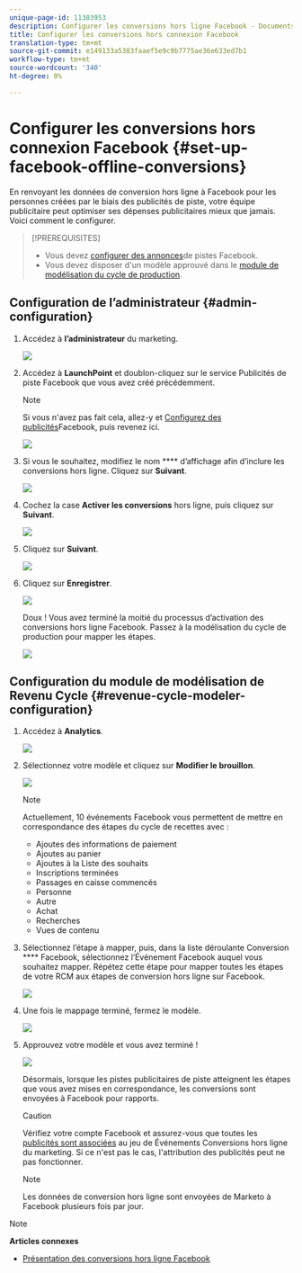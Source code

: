 ```yaml
---
unique-page-id: 11383953
description: Configurer les conversions hors ligne Facebook - Documents marketing - Documentation du produit
title: Configurer les conversions hors connexion Facebook
translation-type: tm+mt
source-git-commit: e149133a5383faaef5e9c9b7775ae36e633ed7b1
workflow-type: tm+mt
source-wordcount: '340'
ht-degree: 0%

---
```



# Configurer les conversions hors connexion Facebook {#set-up-facebook-offline-conversions}

En renvoyant les données de conversion hors ligne à Facebook pour les personnes créées par le biais des publicités de piste, votre équipe publicitaire peut optimiser ses dépenses publicitaires mieux que jamais. Voici comment le configurer.

>[!PREREQUISITES]
>
>* Vous devez [configurer des annonces](set-up-facebook-lead-ads.md)de pistes Facebook.
>* Vous devez disposer d&#39;un modèle approuvé dans le [module de modélisation du cycle de production](http://docs.marketo.com/display/docs/revenue+cycle+models).

>



## Configuration de l’administrateur {#admin-configuration}

1. Accédez à **l’administrateur** du marketing.

   ![](assets/image2016-11-29-13-3a8-3a45.png)

1. Accédez à **LaunchPoint** et doublon-cliquez sur le service Publicités de piste Facebook que vous avez créé précédemment.

   >[!NOTE]
   >
   >Si vous n&#39;avez pas fait cela, allez-y et [Configurez des publicités](set-up-facebook-lead-ads.md)Facebook, puis revenez ici.

   ![](assets/image2016-11-29-13-3a10-3a43.png)

1. Si vous le souhaitez, modifiez le nom **** d’affichage afin d’inclure les conversions hors ligne. Cliquez sur **Suivant**.

   ![](assets/image2016-11-29-13-3a12-3a19.png)

1. Cochez la case **Activer les conversions** hors ligne, puis cliquez sur **Suivant**.

   ![](assets/image2016-11-29-13-3a13-3a32.png)

1. Cliquez sur **Suivant**.

   ![](assets/image2016-11-29-13-3a14-3a17.png)

1. Cliquez sur **Enregistrer**.

   ![](assets/image2016-11-29-13-3a14-3a52.png)

   Doux ! Vous avez terminé la moitié du processus d’activation des conversions hors ligne Facebook. Passez à la modélisation du cycle de production pour mapper les étapes.

   ![](assets/image2016-11-29-13-3a16-3a55.png)

## Configuration du module de modélisation de Revenu Cycle {#revenue-cycle-modeler-configuration}

1. Accédez à **Analytics**.

   ![](assets/image2016-11-29-13-3a29-3a23.png)

1. Sélectionnez votre modèle et cliquez sur **Modifier le brouillon**.

   ![](assets/image2016-11-29-13-3a31-3a6.png)

   >[!NOTE]
   >
   >Actuellement, 10 événements Facebook vous permettent de mettre en correspondance des étapes du cycle de recettes avec :
   >
   >    
   >    
   >    * Ajoutes des informations de paiement
   >    * Ajoutes au panier
   >    * Ajoutes à la Liste des souhaits
   >    * Inscriptions terminées
   >    * Passages en caisse commencés
   >    * Personne
   >    * Autre
   >    * Achat
   >    * Recherches
   >    * Vues de contenu


1. Sélectionnez l’étape à mapper, puis, dans la liste déroulante Conversion **** Facebook, sélectionnez l’Événement Facebook auquel vous souhaitez mapper. Répétez cette étape pour mapper toutes les étapes de votre RCM aux étapes de conversion hors ligne sur Facebook.

   ![](assets/1-1.png)

1. Une fois le mappage terminé, fermez le modèle.

   ![](assets/2.png)

1. Approuvez votre modèle et vous avez terminé !

   ![](assets/image2016-11-29-15-3a6-3a30.png)

   Désormais, lorsque les pistes publicitaires de piste atteignent les étapes que vous avez mises en correspondance, les conversions sont envoyées à Facebook pour rapports.

   >[!CAUTION]
   >
   >Vérifiez votre compte Facebook et assurez-vous que toutes les [publicités sont associées](https://www.facebook.com/business/url/?href=%2Fbusiness%2Fhelp%2Fwww%2F1776828022605281&amp;cmsid&amp;creative=link&amp;creative_detail=advertiser-help-center&amp;create_type&amp;destination_cms_id&amp;orig_http_referrer) au jeu de Événements Conversions hors ligne du marketing. Si ce n&#39;est pas le cas, l&#39;attribution des publicités peut ne pas fonctionner.

   >[!NOTE]
   >
   >Les données de conversion hors ligne sont envoyées de Marketo à Facebook plusieurs fois par jour.

>[!NOTE]
>
>**Articles connexes**
>
>* [Présentation des conversions hors ligne Facebook](understanding-facebook-offline-conversions.md)

>




